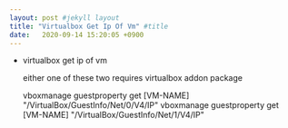 ```yaml
---
layout: post #jekyll layout
title: "Virtualbox Get Ip Of Vm" #title 
date:   2020-09-14 15:20:05 +0900                 
---
```


-   virtualbox get ip of vm

    either one of these two
    requires virtualbox addon package

    vboxmanage guestproperty get [VM-NAME] "/VirtualBox/GuestInfo/Net/0/V4/IP"
    vboxmanage guestproperty get [VM-NAME] "/VirtualBox/GuestInfo/Net/1/V4/IP"

